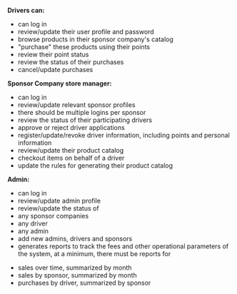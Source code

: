 **Drivers can:**
-	can log in
-	review/update their user profile and password
-	browse products in their sponsor company's catalog
-	"purchase" these products using their points
-	review their point status
-	review the status of their purchases
-	cancel/update purchases

**Sponsor Company store manager:**
-	can log in
-	review/update relevant sponsor profiles
-	there should be multiple logins per sponsor
-	review the status of their participating drivers
-	approve or reject driver applications
-	register/update/revoke driver information, including points and personal information
-	review/update their product catalog
-	checkout items on behalf of a driver
-	update the rules for generating their product catalog

**Admin:**
-	can log in
-	review/update admin profile
-	review/update the status of
 -	any sponsor companies
 -	any driver
 -	any admin
-	add new admins, drivers and sponsors
-	generates reports to track the fees and other operational parameters of the system, at a minimum, there must be reports for
  *	sales over time, summarized by month
  *	sales by sponsor, summarized by month
  *	purchases by driver, summarized by sponsor
